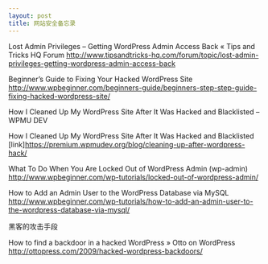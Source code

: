 ```yaml
---
layout: post
title: 网站安全备忘录
---
```

Lost Admin Privileges – Getting WordPress Admin Access Back « Tips and Tricks HQ Forum
http://www.tipsandtricks-hq.com/forum/topic/lost-admin-privileges-getting-wordpress-admin-access-back

Beginner’s Guide to Fixing Your Hacked WordPress Site
http://www.wpbeginner.com/beginners-guide/beginners-step-step-guide-fixing-hacked-wordpress-site/

How I Cleaned Up My WordPress Site After It Was Hacked and Blacklisted – WPMU DEV

How I Cleaned Up My WordPress Site After It Was Hacked and Blacklisted
[link]https://premium.wpmudev.org/blog/cleaning-up-after-wordpress-hack/

What To Do When You Are Locked Out of WordPress Admin (wp-admin)
http://www.wpbeginner.com/wp-tutorials/locked-out-of-wordpress-admin/

How to Add an Admin User to the WordPress Database via MySQL
http://www.wpbeginner.com/wp-tutorials/how-to-add-an-admin-user-to-the-wordpress-database-via-mysql/

 

黑客的攻击手段

How to find a backdoor in a hacked WordPress » Otto on WordPress
http://ottopress.com/2009/hacked-wordpress-backdoors/